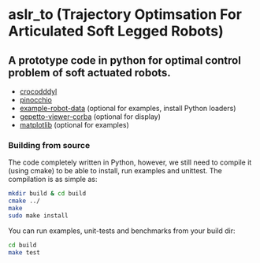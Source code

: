 # aslr_to (Trajectory Optimsation For Articulated Soft Legged Robots)
## A prototype code in python for optimal control problem of soft actuated robots.

* [crocodddyl](https://github.com/stack-of-tasks/pinocchio)
* [pinocchio](https://github.com/stack-of-tasks/pinocchio)
* [example-robot-data](https://github.com/gepetto/example-robot-data) (optional for examples, install Python loaders)
* [gepetto-viewer-corba](https://github.com/Gepetto/gepetto-viewer-corba) (optional for display)
* [matplotlib](https://matplotlib.org/) (optional for examples)

### Building from source
The code completely written in Python, however, we still need to compile it (using cmake) to be able to install, run examples and unittest.
The compilation is as simple as:
```bash
mkdir build & cd build
cmake ../
make
sudo make install
```

You can run examples, unit-tests and benchmarks from your build dir:

```bash
cd build
make test
```

